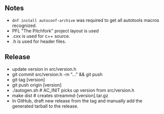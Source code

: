 ## Notes

* `dnf install autoconf-archive` was required to get all autotools macros recognized.
* PFL "The Pitchfork" project layout is used
* .cxx is used for c++ source.
* .h is used for header files.

## Release

* update version in src/version.h
* git commit src/version.h -m "..." && git push
* git tag [version]
* git push origin [version]
* ./autogen.sh  # AC_INIT picks up version from src/version.h
* make dist     # creates streammd-[version].tar.gz
* In GitHub, draft new release from the tag and manually add the generated tarball
  to the release.
